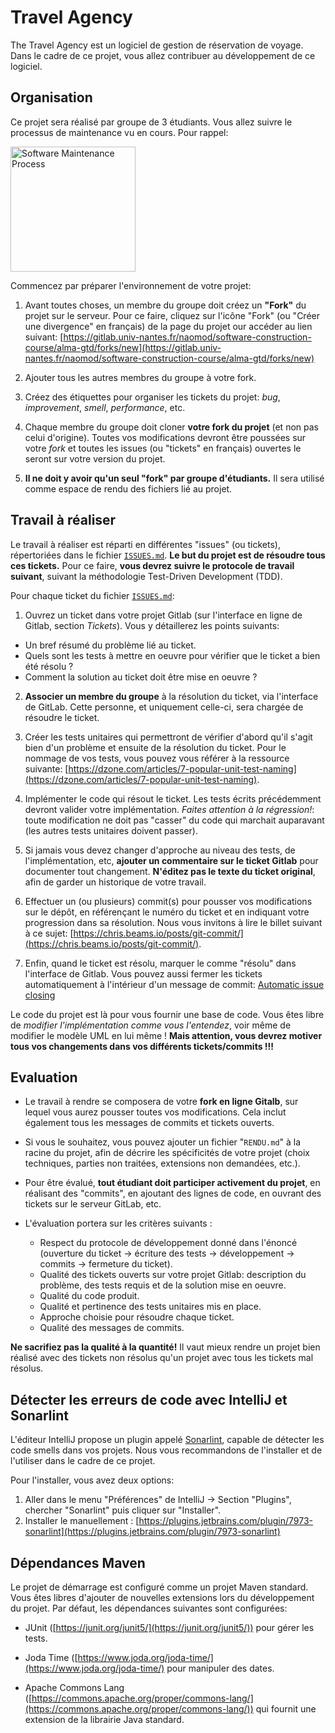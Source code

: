 # Travel Agency

The Travel Agency est un logiciel de gestion de réservation de voyage.
Dans le cadre de ce projet, vous allez contribuer au développement de ce logiciel.


## Organisation

Ce projet  sera réalisé par groupe de 3 étudiants.
Vous allez suivre le processus de maintenance vu en cours.
Pour rappel:

<img src="https://sunye-g.univ-nantes.io/sce/resources/png/maintenance-process.pngt" alt="Software Maintenance Process" style="width: 200px;"/>

Commencez par préparer l'environnement de votre projet:

1. Avant toutes choses, un membre du groupe doit créez un **"Fork"** du projet sur le serveur.
Pour ce faire, cliquez sur l'icône "Fork" (ou "Créer une divergence" en français) de la page du projet our accéder au lien suivant: [https://gitlab.univ-nantes.fr/naomod/software-construction-course/alma-gtd/forks/new](https://gitlab.univ-nantes.fr/naomod/software-construction-course/alma-gtd/forks/new)

2. Ajouter tous les autres membres du groupe à votre fork.

3. Créez des étiquettes pour organiser les tickets du projet: _bug_, _improvement_, _smell_, _performance_, etc.

4. Chaque membre du groupe doit cloner **votre fork du projet** (et non pas celui d'origine). 
Toutes vos modifications devront être poussées sur votre _fork_ et toutes les issues (ou "tickets" en français) ouvertes le seront sur votre version du projet.

5. **Il ne doit y avoir qu'un seul "fork" par groupe d'étudiants.** Il sera utilisé comme espace de rendu des fichiers lié au projet.


## Travail à réaliser

Le travail à réaliser est réparti en différentes "issues" (ou tickets), répertoriées dans le fichier [`ISSUES.md`](https://gitlab.univ-nantes.fr/naomod/software-construction-course/travel-agency/blob/master/ISSUES.md). **Le but du projet est de résoudre tous ces tickets.** Pour ce faire, **vous devrez suivre le protocole de travail suivant**, suivant la méthodologie Test-Driven Development (TDD).

Pour chaque ticket du fichier [`ISSUES.md`](https://gitlab.univ-nantes.fr/naomod/software-construction-course/travel-agency/blob/master/ISSUES.md):

1. Ouvrez un ticket dans votre projet Gitlab (sur l'interface en ligne de Gitlab, section *Tickets*). Vous y détaillerez les points suivants:

  - Un bref résumé du problème lié au ticket.
  - Quels sont les tests à mettre en oeuvre pour vérifier que le ticket a bien été résolu ?
  - Comment la solution au ticket doit être mise en oeuvre ?
 
2. **Associer un membre du groupe** à la résolution du ticket, via l'interface de GitLab. Cette personne, et uniquement celle-ci, sera chargée de résoudre le ticket.

3. Créer les tests unitaires qui permettront de vérifier d'abord qu'il s'agit bien d'un problème et ensuite de la résolution du ticket. 
Pour le nommage de vos tests, vous pouvez vous référer à la ressource suivante: [https://dzone.com/articles/7-popular-unit-test-naming](https://dzone.com/articles/7-popular-unit-test-naming).

4. Implémenter le code qui résout le ticket. Les tests écrits précédemment devront valider votre implémentation. *Faites attention à la régression!*: toute modification ne doit pas "casser" du code qui marchait auparavant (les autres tests unitaires doivent passer).

5. Si jamais vous devez changer d'approche au niveau des tests, de l'implémentation, etc, **ajouter un commentaire sur le ticket Gitlab**  pour documenter tout changement. **N'éditez pas le texte du ticket original**, afin de garder un historique de votre travail.

6. Effectuer un (ou plusieurs) commit(s) pour pousser vos modifications sur le dépôt, en référençant le numéro du ticket et en indiquant votre progression dans sa résolution. Nous vous invitons à lire le billet suivant à ce sujet: [https://chris.beams.io/posts/git-commit/](https://chris.beams.io/posts/git-commit/).

7. Enfin, quand le ticket est résolu, marquer le comme "résolu" dans l'interface de Gitlab.
Vous pouvez aussi fermer les tickets automatiquement à l'intérieur d'un message de commit: [Automatic issue closing](https://docs.gitlab.com/ee/user/project/issues/automatic_issue_closing.html)

Le code du projet est là pour vous fournir une base de code. Vous êtes libre de *modifier l'implémentation comme vous l'entendez*, voir même de modifier le modèle UML en lui même !  **Mais attention, vous devrez motiver tous vos changements dans vos différents tickets/commits !!!**

## Evaluation

- Le travail à rendre se composera de votre **fork en ligne Gitalb**, sur lequel vous aurez pousser toutes vos modifications. Cela inclut également tous les messages de commits et tickets ouverts.

- Si vous le souhaitez, vous pouvez ajouter un fichier "`RENDU.md`" à la racine du projet, afin de décrire les spécificités de votre projet (choix techniques, parties non traitées, extensions non demandées, etc.).

- Pour être évalué, **tout étudiant doit participer activement du projet**, en réalisant des "commits", en ajoutant des lignes de code, en ouvrant des tickets sur le serveur GitLab, etc.

- L'évaluation portera sur les critères suivants :

  - Respect du protocole de développement donné dans l'énoncé (ouverture du ticket -> écriture des tests -> développement -> commits -> fermeture du ticket).
  - Qualité des tickets ouverts sur votre projet Gitlab: description du problème, des tests requis et de la solution mise en oeuvre.
  - Qualité du code produit.
  - Qualité et pertinence des tests unitaires mis en place.
  - Approche choisie pour résoudre chaque ticket.
  - Qualité des messages de commits.
  
**Ne sacrifiez pas la qualité à la quantité!** Il vaut mieux rendre un projet bien réalisé avec des tickets non résolus qu'un projet avec tous les tickets mal résolus.
  
## Détecter les erreurs de code avec IntelliJ et Sonarlint

L'éditeur IntelliJ propose un plugin appelé [Sonarlint](https://www.sonarlint.org/), capable de détecter les code smells dans vos projets.
Nous vous recommandons de l'installer et de l'utiliser dans le cadre de ce projet.

Pour l'installer, vous avez deux options:

1. Aller dans le menu "Préférences" de IntelliJ -> Section "Plugins", chercher "Sonarlint" puis cliquer sur "Installer".
2. Installer le manuellement : [https://plugins.jetbrains.com/plugin/7973-sonarlint](https://plugins.jetbrains.com/plugin/7973-sonarlint) 

## Dépendances Maven

Le projet de démarrage est configuré comme un projet Maven standard. Vous êtes libres d'ajouter de nouvelles extensions lors du développement du projet. Par défaut, les dépendances suivantes sont configurées:

- JUnit ([https://junit.org/junit5/](https://junit.org/junit5/)) pour gérer les tests.

- Joda Time ([https://www.joda.org/joda-time/](https://www.joda.org/joda-time/) pour manipuler des dates.

- Apache Commons Lang ([https://commons.apache.org/proper/commons-lang/](https://commons.apache.org/proper/commons-lang/)) qui fournit une extension de la librairie Java standard.
